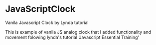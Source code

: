 # JavaScriptClock
Vanila Javascript Clock by Lynda tutorial


This is example of vanila JS analog clock that I added functionality and movement folowing lynda's tutorial 'Javascript Essential Training'